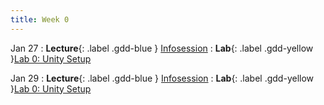 ```yaml
---
title: Week 0
---
```


Jan 27
: **Lecture**{: .label .gdd-blue } [Infosession]
: **Lab**{: .label .gdd-yellow }[Lab 0: Unity Setup]

Jan 29
: **Lecture**{: .label .gdd-blue } [Infosession]
: **Lab**{: .label .gdd-yellow }[Lab 0: Unity Setup]


<!-- [Infosession]: -->

[Lab 0: Unity Setup]: ./../pages/labs/lab0/lab0
[Infosession]: https://docs.google.com/presentation/d/1LADC9Byt52I4q0NpYCA9_YU4Q4a-XVkh1xN95CsGlIo/edit?usp=sharing
